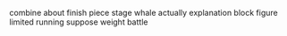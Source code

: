 combine about finish piece stage whale actually explanation block figure limited running suppose weight battle